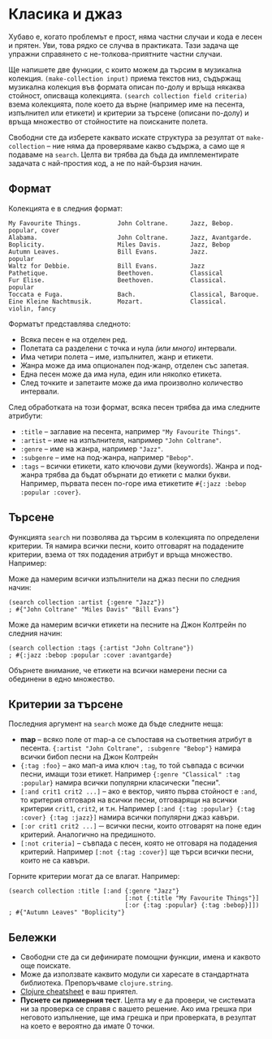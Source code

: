 # Класика и джаз

Хубаво е, когато проблемът е прост, няма частни случаи и кода е лесен и
прятен. Уви, това рядко се случва в практиката. Тази задача ще упражни
справянето с не-толкова-приятните частни случаи.

Ще напишете две функции, с които можем да търсим в музикална колекция.
`(make-collection input)` приема текстов низ, съдържащ музикална колекция във
формата описан по-долу и връща някаква стойност, описваща колекцията. `(search
collection field criteria)` взема колекцията, поле което да върне (например
име на песента, изпълнител или етикети) и критерии за търсене (описани
по-долу) и връща множество от стойностите на поисканите полета.

Свободни сте да изберете каквато искате структура за резултат от
`make-collection` – ние няма да проверяваме какво съдържа, а само ще я
подаваме на `search`. Целта ви трябва да бъда да имплементирате задачата с
най-простия код, а не по най-бързия начин.

## Формат

Колекцията е в следния формат:

    My Favourite Things.          John Coltrane.      Jazz, Bebop.        popular, cover
    Alabama.                      John Coltrane.      Jazz, Avantgarde.
    Boplicity.                    Miles Davis.        Jazz, Bebop
    Autumn Leaves.                Bill Evans.         Jazz.               popular
    Waltz for Debbie.             Bill Evans.         Jazz
    Pathetique.                   Beethoven.          Classical
    Fur Elise.                    Beethoven.          Classical.          popular
    Toccata e Fuga.               Bach.               Classical, Baroque.
    Eine Kleine Nachtmusik.       Mozart.             Classical.          violin, fancy

Форматът представлява следното:

* Всяка песен е на отделен ред.
* Полетата са разделени с точка и нула *(или много)* интервали.
* Има четири полета – име, изпълнител, жанр и етикети.
* Жанра може да има опционален под-жанр, отделен със запетая.
* Една песен може да има нула, един или няколко етикета.
* След точките и запетаите може да има произволно количество интервали.

След обработката на този формат, всяка песен трябва да има следните атрибути:

* `:title` – заглавие на песента, например `"My Favourite Things"`.
* `:artist` – име на изпълнителя, например `"John Coltrane"`.
* `:genre` – име на жанра, например `"Jazz"`.
* `:subgenre` – име на под-жанра, например `"Bebop"`.
* `:tags` – всички етикети, като ключови думи (keywords). Жанра и под-жанра
  трябва да бъдат обърнати до етикети с малки букви. Например, първата песен
  по-горе има етикетите `#{:jazz :bebop :popular :cover}`.

## Търсене

Функцията `search` ни позволява да търсим в колекцията по определени критерии.
Тя намира всички песни, които отговарят на подадените критерии, взема от тях
подадения атрибут и връща множество. Например:

Може да намерим всички изпълнители на джаз песни по следния начин:

    (search collection :artist {:genre "Jazz"})
    ; #{"John Coltrane" "Miles Davis" "Bill Evans"}

Може да намерим всички етикети на песните на Джон Колтрейн по следния начин:

    (search collection :tags {:artist "John Coltrane"})
    ; #{:jazz :bebop :popular :cover :avantgarde}

Обърнете внимание, че етикети на всички намерени песни са обединени в едно
множество.

## Критерии за търсене

Последния аргумент на `search` може да бъде следните неща:

* **map** – всяко поле от map-а се съпоставя на съответния атрибут в песента.
  `{:artist "John Coltrane", :subgenre "Bebop"}` намира всички бибоп песни на
  Джон Колтрейн
* `{:tag :foo}` – ако мап-а има ключ `:tag`, то той съвпада с всички песни,
  имащи този етикет. Например `{:genre "Classical" :tag :popular}` намира
  всички популярни класически "песни".
* `[:and crit1 crit2 ...]` – ако е вектор, чиято първа стойност е `:and`, то
  критерия отговаря на всички песни, отговарящи на всички критерии `crit1`,
  `crit2`, и т.н. Например `[:and {:tag :popular} {:tag :cover} {:tag :jazz}]`
  намира всички популярни джаз кавъри.
* `[:or crit1 crit2 ...]` ─ всички песни, които отговарят на поне един
  критерий. Аналогично на предишното.
* `[:not criteria]` – съвпада с песен, която не отговаря на подадения
  критерий. Например `[:not {:tag :cover}]` ще търси всички песни, които не са
  кавъри.

Горните критерии могат да се влагат. Например:

    (search collection :title [:and {:genre "Jazz"}
                                    [:not {:title "My Favourite Things"}]
                                    [:or {:tag :popular} {:tag :bebop}]])
    ; #{"Autumn Leaves" "Boplicity"}

## Бележки

* Свободни сте да си дефинирате помощни функции, имена и каквото още поискате.
* Може да използвате каквито модули си харесате в стандартната библиотека.
  Препоръчваме `clojure.string`.
* [Clojure cheatsheet][cheatsheet] е ваш приятел.
* **Пуснете си примерния тест**. Целта му е да провери, че системата ни за
  проверка се справя с вашето решение. Ако има грешка при неговото изпълнение,
  ще има грешка и при проверката, в резултат на което е вероятно да имате 0
  точки.

[cheatsheet]: http://clojure.org/cheatsheet
